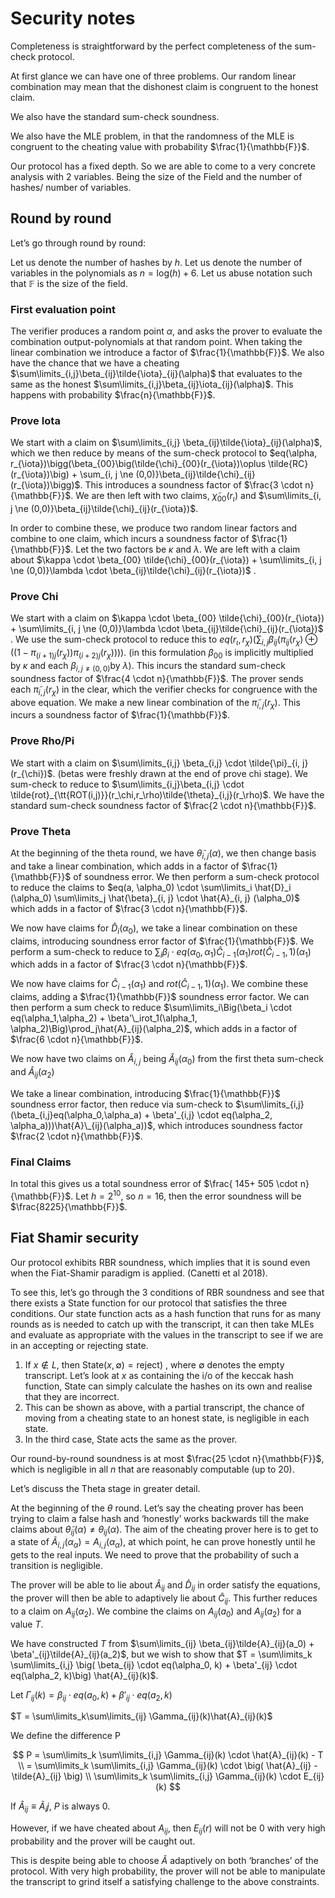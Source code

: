 # Security notes

Completeness is straightforward by the perfect completeness of the sum-check protocol. 

At first glance we can have one of three problems. Our random linear combination may mean that the dishonest claim is congruent to the honest claim. 

We also have the standard sum-check soundness.

We also have the MLE problem, in that the randomness of the MLE is congruent to the cheating value with probability $\frac{1}{\mathbb{F}}$.

Our protocol has a fixed depth. So we are able to come to a very concrete analysis with 2 variables. Being the size of the Field and the number of hashes/ number of variables.

## Round by round

Let’s go through round by round:

Let us denote the number of hashes by $h$. Let us denote the number of variables in the polynomials as $n = \text{log} (h) + 6$. Let us abuse notation such that $\mathbb{F}$ is the size of the field. 

### First evaluation point

The verifier produces a random point $\alpha$, and asks the prover to evaluate the combination output-polynomials at that random point.
When taking the linear combination we introduce a factor of $\frac{1}{\mathbb{F}}$.
We also have the chance that we have a cheating $\sum\limits_{i,j}\beta_{ij}\tilde{\iota}_{ij}(\alpha)$ that evaluates to the same as the honest $\sum\limits_{i,j}\beta_{ij}\iota_{ij}(\alpha)$.
This happens with probability $\frac{n}{\mathbb{F}}$. 

### Prove Iota

We start with a claim on $\sum\limits_{i,j} \beta_{ij}\tilde{\iota}_{ij}(\alpha)$, which we then reduce by means of the sum-check protocol to $eq(\alpha, r_{\iota})\bigg(\beta_{00}\big(\tilde{\chi}_{00}(r_{\iota})\oplus \tilde{RC}(r_{\iota})\big) + \sum_{i, j \ne (0,0)}\beta_{ij}\tilde{\chi}_{ij}(r_{\iota})\bigg)$. This introduces a soundness factor of $\frac{3 \cdot n}{\mathbb{F}}$.  We are then left with two claims, $\tilde{\chi}_{00}(r_{\iota})$ and $\sum\limits_{i, j \ne (0,0)}\beta_{ij}\tilde{\chi}_{ij}(r_{\iota})$. 

In order to combine these, we produce two random linear factors and combine to one claim, which incurs a soundness factor of $\frac{1}{\mathbb{F}}$. Let the two factors be $\kappa$ and $\lambda$. We are left with a claim about $\kappa \cdot \beta_{00} \tilde{\chi}_{00}(r_{\iota}) + \sum\limits_{i, j \ne (0,0)}\lambda \cdot \beta_{ij}\tilde{\chi}_{ij}(r_{\iota})$ .

### Prove Chi

We start with a claim on $\kappa \cdot \beta_{00} \tilde{\chi}_{00}(r_{\iota}) + \sum\limits_{i, j \ne (0,0)}\lambda \cdot \beta_{ij}\tilde{\chi}_{ij}(r_{\iota})$ . We use the sum-check protocol to reduce this to $eq(r_\iota,r_{\chi})\bigg(\sum_{i,j}\beta_{ij}\Big(\pi_{ij}(r_{\chi})\oplus \Big(\big(1-\pi_{(i+1)j}(r_{\chi})\big)\pi_{(i+2)j}(r_{\chi})\Big) \Big)\bigg)$. (in this formulation $\beta_{00}$ is implicitly multiplied by $\kappa$ and each $\beta_{i, j \neq (0,0)}$by $\lambda$). This incurs the standard sum-check soundness factor of $\frac{4 \cdot n}{\mathbb{F}}$. The prover sends each $\tilde{\pi}_{i, j}(r_{\chi})$ in the clear, which the verifier checks for congruence with the above equation. We make a new linear combination of the $\tilde{\pi}_{i, j}(r_{\chi})$.  This incurs a soundness factor of $\frac{1}{\mathbb{F}}$.

### Prove Rho/Pi

We start with a claim on $\sum\limits_{i,j} \beta_{i,j} \cdot \tilde{\pi}_{i, j}(r_{\chi})$. (betas were freshly drawn at the end of prove chi stage). We sum-check to reduce to $\sum\limits_{i,j}\beta_{i,j} \cdot \tilde{rot}_{\tt{ROT(i,j)}}(r_\chi,r_\rho)\tilde{\theta}_{i,j}(r_\rho)$. We have the standard sum-check soundness factor of $\frac{2 \cdot n}{\mathbb{F}}$.

### Prove Theta

At the beginning of the theta round, we have $\tilde{\theta}_{i, j}(\alpha)$, we then change basis and take a linear combination, which adds in a factor of $\frac{1}{\mathbb{F}}$ of soundness error. We then perform a sum-check protocol to reduce the claims  to $eq(a, \alpha_0) \cdot \sum\limits_i \hat{D}_i (\alpha_0) \sum\limits_j \hat{\beta}_{i, j} \cdot \hat{A}_{i, j} (\alpha_0)$ which adds in a factor of $\frac{3 \cdot n}{\mathbb{F}}$.

We now have claims for $\hat{D}_i (\alpha_0)$, we take a linear combination on these claims, introducing soundness error factor of $\frac{1}{\mathbb{F}}$. We perform a sum-check to reduce to $\sum_i\beta_i \cdot eq(\alpha_0, \alpha_1)\hat{C}_{i-1}(\alpha_1)rot(\hat{C}_{i-1}, 1)(\alpha_1)$ which adds in a factor of $\frac{3 \cdot n}{\mathbb{F}}$.

We now have claims for $\hat{C}_{i-1}(\alpha_1)$ and $rot(\hat{C}_{i-1}, 1)(\alpha_1)$. We combine these claims, adding a $\frac{1}{\mathbb{F}}$ soundness error factor. We can then perform a sum check to reduce $\sum\limits_i\Big(\beta_i \cdot eq(\alpha_1,\alpha_2) + \beta'\_irot_1(\alpha_1, \alpha_2)\Big)\prod_j\hat{A}_{ij}(\alpha_2)$, which adds in a factor of $\frac{6 \cdot n}{\mathbb{F}}$.

We now have two claims on $\hat{A}_{i,j}$ being $\hat{A}_{ij}(\alpha_0)$ from the first theta sum-check and $\hat{A}_{ij}(\alpha_2)$

We take a linear combination, introducing $\frac{1}{\mathbb{F}}$ soundness error factor, then reduce via sum-check to $\sum\limits_{i,j}(\beta_{i,j}eq(\alpha_0,\alpha_a) + \beta'_{i,j} \cdot eq(\alpha_2, \alpha_a)))\hat{A}\_{ij}(\alpha_a))$, which introduces soundness factor $\frac{2 \cdot n}{\mathbb{F}}$. 

### Final Claims

In total this gives us a total soundness error of $\frac{ 145+ 505 \cdot n}{\mathbb{F}}$. Let $h = 2^{10}$, so $n =16$, then the error soundness will be $\frac{8225}{\mathbb{F}}$. 

## Fiat Shamir security

Our protocol exhibits RBR soundness, which implies that it is sound even when the Fiat-Shamir paradigm is applied. (Canetti et al 2018).

To see this, let’s go through the 3 conditions of RBR soundness and see that there exists a $\textsf{State}$ function for our protocol that satisfies the three conditions. Our state function acts as a hash function that runs for as many rounds as is needed to catch up with the transcript, it can then take MLEs and evaluate as appropriate with the values in the transcript to see if we are in an accepting or rejecting state. 

1. If $x \notin L$, then $\textsf{State} (x, \emptyset) = \textsf{reject}$) , where $\emptyset$ denotes the empty transcript. Let’s look at $x$ as containing the i/o of the keccak hash function, $\textsf{State}$ can simply calculate the hashes on its own and realise that they are incorrect.
2. This can be shown as above, with a partial transcript, the chance of moving from a cheating state to an honest state, is negligible in each state. 
3. In the third case, $\textsf{State}$ acts the same as the prover. 

Our round-by-round soundness is at most $\frac{25 \cdot n}{\mathbb{F}}$, which is negligible in all $n$ that are reasonably computable (up to 20).

Let’s discuss the Theta stage in greater detail. 

At the beginning of the $\theta$ round. Let’s say the cheating prover has been trying to claim a false hash and ‘honestly’ works backwards till the make claims about $\tilde{\theta}_{ij}(\alpha) \neq \theta_{ij}(\alpha)$. The aim of the cheating prover here is to get to a state of $\tilde{A}_{i,j}(\alpha_{\alpha}) = A_{i,j}(\alpha_{\alpha})$, at which point, he can prove honestly until he gets to the real inputs. We need to prove that the probability of such a transition is negligible. 

The prover will be able to lie about $\hat{A}_{ij}$ and $\hat{D}_{ij}$ in order satisfy the equations, the prover will then be able to adaptively lie about $\hat{C}_{ij}$. This further reduces to a claim on $A_{ij} (\alpha_2)$. We combine the claims on $A_{ij}(a_0)$ and $A_{ij}(a_2)$ for a value $T$.

We have constructed $T$ from $\sum\limits_{ij} \beta_{ij}\tilde{A}_{ij}(a_0) +  \beta'_{ij}\tilde{A}_{ij}(a_2)$, but we wish to show that $T = \sum\limits_k \sum\limits_{i,j} \big( \beta_{ij} \cdot eq(\alpha_0, k) +  \beta'_{ij} \cdot eq(\alpha_2, k)\big) \hat{A}_{ij}(k)$. 

Let $\Gamma_{ij}(k) =\beta_{ij} \cdot eq(a_0, k) + \beta'_{ij} \cdot eq(a_2, k)$

$T = \sum\limits_k\sum\limits_{ij} \Gamma_{ij}(k)\hat{A}_{ij}(k)$

We define the difference P

$$
P = \sum\limits_k \sum\limits_{i,j} \Gamma_{ij}(k) \cdot \hat{A}_{ij}(k) -  T \\ = \sum\limits_k \sum\limits_{i,j} \Gamma_{ij}(k)  \cdot \big( \hat{A}_{ij} - \tilde{A}_{ij} \big) \\ \sum\limits_k \sum\limits_{i,j} \Gamma_{ij}(k)  \cdot E_{ij} (k)
$$

If $\hat{A}_{ij} \equiv \tilde{A}_ij$, $P$ is always 0. 

However, if we have cheated about $A_{ij}$, then $E_{ij}(r)$ will not be 0 with very high probability and the prover will be caught out. 

This is despite being able to choose $\tilde{A}$ adaptively on both ‘branches’ of the protocol. With very high probability, the prover will not be able to manipulate the transcript to grind itself a satisfying challenge to the above constraints.
